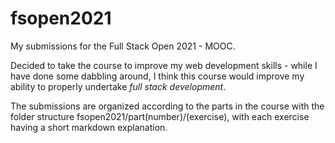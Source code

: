 # fsopen2021
My submissions for the Full Stack Open 2021 - MOOC.

Decided to take the course to improve my web development skills - while I have done some dabbling around, I think this course would improve my ability to properly undertake *full stack development*.

The submissions are organized according to the parts in the course with the folder structure fsopen2021/part(number)/(exercise), with each exercise having a short markdown explanation.
